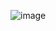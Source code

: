 
![image](https://user-images.githubusercontent.com/74296490/146641139-9ccf6b3e-1457-4017-9969-749faf01c3ad.png)
